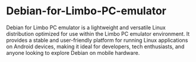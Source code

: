 # Debian-for-Limbo-PC-emulator
Debian for Limbo PC emulator is a lightweight and versatile Linux distribution optimized for use within the Limbo PC emulator environment. It provides a stable and user-friendly platform for running Linux applications on Android devices, making it ideal for developers, tech enthusiasts, and anyone looking to explore Debian on mobile hardware.
